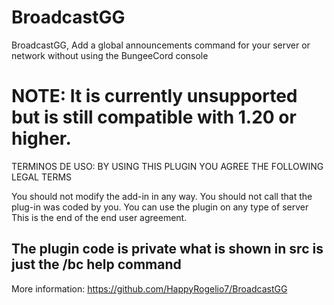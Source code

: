 # BroadcastGG
BroadcastGG, Add a global announcements command for your server or network without using the BungeeCord console

# NOTE: It is currently unsupported but is still compatible with 1.20 or higher.

TERMINOS DE USO: BY USING THIS PLUGIN YOU AGREE THE FOLLOWING LEGAL TERMS

You should not modify the add-in in any way. You should not call that the plug-in was coded by you. You can use the plugin on any type of server This is the end of the end user agreement.

## The plugin code is private what is shown in src is just the /bc help command

More information: https://github.com/HappyRogelio7/BroadcastGG

